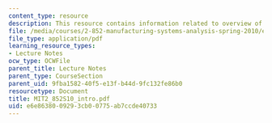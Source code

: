 ```yaml
---
content_type: resource
description: This resource contains information related to overview of system analysis.
file: /media/courses/2-852-manufacturing-systems-analysis-spring-2010/e6e8638009293cb00775ab7ccde40733_MIT2_852S10_intro.pdf
file_type: application/pdf
learning_resource_types:
- Lecture Notes
ocw_type: OCWFile
parent_title: Lecture Notes
parent_type: CourseSection
parent_uid: 9fba1582-40f5-e13f-b44d-9fc132fe86b0
resourcetype: Document
title: MIT2_852S10_intro.pdf
uid: e6e86380-0929-3cb0-0775-ab7ccde40733
---
```

